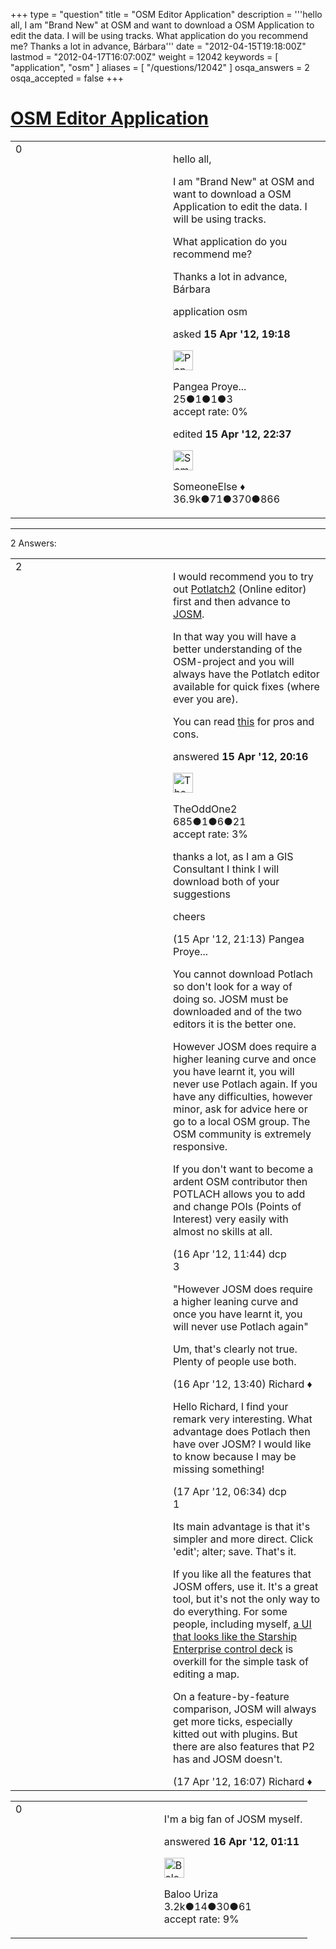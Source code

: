 +++
type = "question"
title = "OSM Editor Application"
description = '''hello all, I am &quot;Brand New&quot; at OSM and want to download a OSM Application to edit the data. I will be using tracks. What application do you recommend me? Thanks a lot in advance, Bárbara'''
date = "2012-04-15T19:18:00Z"
lastmod = "2012-04-17T16:07:00Z"
weight = 12042
keywords = [ "application", "osm" ]
aliases = [ "/questions/12042" ]
osqa_answers = 2
osqa_accepted = false
+++

<div class="headNormal">

# [OSM Editor Application](/questions/12042/osm-editor-application)

</div>

<div id="main-body">

<div id="askform">

<table id="question-table" style="width:100%;">
<colgroup>
<col style="width: 50%" />
<col style="width: 50%" />
</colgroup>
<tbody>
<tr>
<td style="width: 30px; vertical-align: top"><div class="vote-buttons">
<span id="post-12042-upvote" class="ajax-command post-vote up" rel="nofollow" title="I like this post (click again to cancel)"> </span>
<div id="post-12042-score" class="post-score" title="current number of votes">
0
</div>
<span id="post-12042-downvote" class="ajax-command post-vote down" rel="nofollow" title="I dont like this post (click again to cancel)"> </span> <span id="favorite-mark" class="ajax-command favorite-mark" rel="nofollow" title="mark/unmark this question as favorite (click again to cancel)"> </span>
<div id="favorite-count" class="favorite-count">
&#10;</div>
</div></td>
<td><div id="item-right">
<div class="question-body">
<p>hello all,</p>
<p>I am "Brand New" at OSM and want to download a OSM Application to edit the data. I will be using tracks.</p>
<p>What application do you recommend me?</p>
<p>Thanks a lot in advance, Bárbara</p>
</div>
<div id="question-tags" class="tags-container tags">
<span class="post-tag tag-link-application" rel="tag" title="see questions tagged &#39;application&#39;">application</span> <span class="post-tag tag-link-osm" rel="tag" title="see questions tagged &#39;osm&#39;">osm</span>
</div>
<div id="question-controls" class="post-controls">
&#10;</div>
<div class="post-update-info-container">
<div class="post-update-info post-update-info-user">
<p>asked <strong>15 Apr '12, 19:18</strong></p>
<img src="https://secure.gravatar.com/avatar/b0c9cd1a683e6a3014e8d2f0b47df77e?s=32&amp;d=identicon&amp;r=g" class="gravatar" width="32" height="32" alt="Pangea%20Proyectos&#39;s gravatar image" />
<p><span>Pangea Proye...</span><br />
<span class="score" title="25 reputation points">25</span><span title="1 badges"><span class="badge1">●</span><span class="badgecount">1</span></span><span title="1 badges"><span class="silver">●</span><span class="badgecount">1</span></span><span title="3 badges"><span class="bronze">●</span><span class="badgecount">3</span></span><br />
<span class="accept_rate" title="Rate of the user&#39;s accepted answers">accept rate:</span> <span title="Pangea Proyectos has no accepted answers">0%</span></p>
</div>
<div class="post-update-info post-update-info-edited">
<p><span> edited <strong>15 Apr '12, 22:37</strong> </span></p>
<img src="https://secure.gravatar.com/avatar/0bf1aa22f7f5e045b0eb8beb79fe7907?s=32&amp;d=identicon&amp;r=g" class="gravatar" width="32" height="32" alt="SomeoneElse&#39;s gravatar image" />
<p><span>SomeoneElse ♦</span><br />
<span class="score" title="36866 reputation points"><span>36.9k</span></span><span title="71 badges"><span class="badge1">●</span><span class="badgecount">71</span></span><span title="370 badges"><span class="silver">●</span><span class="badgecount">370</span></span><span title="866 badges"><span class="bronze">●</span><span class="badgecount">866</span></span></p>
</div>
</div>
<div id="comments-container-12042" class="comments-container">
&#10;</div>
<div id="comment-tools-12042" class="comment-tools">
&#10;</div>
<div class="clear">
&#10;</div>
<div id="comment-12042-form-container" class="comment-form-container">
&#10;</div>
<div class="clear">
&#10;</div>
</div></td>
</tr>
</tbody>
</table>

------------------------------------------------------------------------

<div class="tabBar">

<span id="sort-top"></span>

<div class="headQuestions">

2 Answers:

</div>

</div>

<span id="12044"></span>

<div id="answer-container-12044" class="answer">

<table style="width:100%;">
<colgroup>
<col style="width: 50%" />
<col style="width: 50%" />
</colgroup>
<tbody>
<tr>
<td style="width: 30px; vertical-align: top"><div class="vote-buttons">
<span id="post-12044-upvote" class="ajax-command post-vote up" rel="nofollow" title="I like this post (click again to cancel)"> </span>
<div id="post-12044-score" class="post-score" title="current number of votes">
2
</div>
<span id="post-12044-downvote" class="ajax-command post-vote down" rel="nofollow" title="I dont like this post (click again to cancel)"> </span>
</div></td>
<td><div class="item-right">
<div class="answer-body">
<p>I would recommend you to try out <a href="http://www.openstreetmap.org/edit?lat=43.00075&amp;lon=-4.13596&amp;zoom=17">Potlatch2</a> (Online editor) first and then advance to <a href="http://wiki.openstreetmap.org/wiki/JOSM">JOSM</a>.</p>
<p>In that way you will have a better understanding of the OSM-project and you will always have the Potlatch editor available for quick fixes (where ever you are).</p>
<p>You can read <a href="http://wiki.openstreetmap.org/wiki/Comparison_of_editors">this</a> for pros and cons.</p>
</div>
<div class="answer-controls post-controls">
&#10;</div>
<div class="post-update-info-container">
<div class="post-update-info post-update-info-user">
<p>answered <strong>15 Apr '12, 20:16</strong></p>
<img src="https://secure.gravatar.com/avatar/ec2962c6ef6aab7940982ed25f2ca544?s=32&amp;d=identicon&amp;r=g" class="gravatar" width="32" height="32" alt="TheOddOne2&#39;s gravatar image" />
<p><span>TheOddOne2</span><br />
<span class="score" title="685 reputation points">685</span><span title="1 badges"><span class="badge1">●</span><span class="badgecount">1</span></span><span title="6 badges"><span class="silver">●</span><span class="badgecount">6</span></span><span title="21 badges"><span class="bronze">●</span><span class="badgecount">21</span></span><br />
<span class="accept_rate" title="Rate of the user&#39;s accepted answers">accept rate:</span> <span title="TheOddOne2 has one accepted answer">3%</span></p>
</div>
</div>
<div id="comments-container-12044" class="comments-container">
<span id="12045"></span>
<div id="comment-12045" class="comment">
<div id="post-12045-score" class="comment-score">
&#10;</div>
<div class="comment-text">
<p>thanks a lot, as I am a GIS Consultant I think I will download both of your suggestions</p>
<p>cheers</p>
</div>
<div id="comment-12045-info" class="comment-info">
<span class="comment-age">(15 Apr '12, 21:13)</span> <span class="comment-user userinfo">Pangea Proye...</span>
</div>
</div>
<span id="12053"></span>
<div id="comment-12053" class="comment">
<div id="post-12053-score" class="comment-score">
&#10;</div>
<div class="comment-text">
<p>You cannot download Potlach so don't look for a way of doing so. JOSM must be downloaded and of the two editors it is the better one.</p>
<p>However JOSM does require a higher leaning curve and once you have learnt it, you will never use Potlach again. If you have any difficulties, however minor, ask for advice here or go to a local OSM group. The OSM community is extremely responsive.</p>
<p>If you don't want to become a ardent OSM contributor then POTLACH allows you to add and change POIs (Points of Interest) very easily with almost no skills at all.</p>
</div>
<div id="comment-12053-info" class="comment-info">
<span class="comment-age">(16 Apr '12, 11:44)</span> <span class="comment-user userinfo">dcp</span>
</div>
</div>
<span id="12060"></span>
<div id="comment-12060" class="comment">
<div id="post-12060-score" class="comment-score">
3
</div>
<div class="comment-text">
<p>"However JOSM does require a higher leaning curve and once you have learnt it, you will never use Potlach again"</p>
<p>Um, that's clearly not true. Plenty of people use both.</p>
</div>
<div id="comment-12060-info" class="comment-info">
<span class="comment-age">(16 Apr '12, 13:40)</span> <span class="comment-user userinfo">Richard ♦</span>
</div>
</div>
<span id="12074"></span>
<div id="comment-12074" class="comment">
<div id="post-12074-score" class="comment-score">
&#10;</div>
<div class="comment-text">
<p>Hello Richard, I find your remark very interesting. What advantage does Potlach then have over JOSM? I would like to know because I may be missing something!</p>
</div>
<div id="comment-12074-info" class="comment-info">
<span class="comment-age">(17 Apr '12, 06:34)</span> <span class="comment-user userinfo">dcp</span>
</div>
</div>
<span id="12090"></span>
<div id="comment-12090" class="comment">
<div id="post-12090-score" class="comment-score">
1
</div>
<div class="comment-text">
<p>Its main advantage is that it's simpler and more direct. Click 'edit'; alter; save. That's it.</p>
<p>If you like all the features that JOSM offers, use it. It's a great tool, but it's not the only way to do everything. For some people, including myself, <a href="http://upload.wikimedia.org/wikipedia/commons/2/21/JOSM-ss.png">a UI that looks like the Starship Enterprise control deck</a> is overkill for the simple task of editing a map.</p>
<p>On a feature-by-feature comparison, JOSM will always get more ticks, especially kitted out with plugins. But there are also features that P2 has and JOSM doesn't.</p>
</div>
<div id="comment-12090-info" class="comment-info">
<span class="comment-age">(17 Apr '12, 16:07)</span> <span class="comment-user userinfo">Richard ♦</span>
</div>
</div>
</div>
<div id="comment-tools-12044" class="comment-tools">
&#10;</div>
<div class="clear">
&#10;</div>
<div id="comment-12044-form-container" class="comment-form-container">
&#10;</div>
<div class="clear">
&#10;</div>
</div></td>
</tr>
</tbody>
</table>

</div>

<span id="12046"></span>

<div id="answer-container-12046" class="answer">

<table style="width:100%;">
<colgroup>
<col style="width: 50%" />
<col style="width: 50%" />
</colgroup>
<tbody>
<tr>
<td style="width: 30px; vertical-align: top"><div class="vote-buttons">
<span id="post-12046-upvote" class="ajax-command post-vote up" rel="nofollow" title="I like this post (click again to cancel)"> </span>
<div id="post-12046-score" class="post-score" title="current number of votes">
0
</div>
<span id="post-12046-downvote" class="ajax-command post-vote down" rel="nofollow" title="I dont like this post (click again to cancel)"> </span>
</div></td>
<td><div class="item-right">
<div class="answer-body">
<p>I'm a big fan of JOSM myself.</p>
</div>
<div class="answer-controls post-controls">
&#10;</div>
<div class="post-update-info-container">
<div class="post-update-info post-update-info-user">
<p>answered <strong>16 Apr '12, 01:11</strong></p>
<img src="https://secure.gravatar.com/avatar/666698a7b13e402aba7e1e0f6de7c1d3?s=32&amp;d=identicon&amp;r=g" class="gravatar" width="32" height="32" alt="Baloo%20Uriza&#39;s gravatar image" />
<p><span>Baloo Uriza</span><br />
<span class="score" title="3180 reputation points"><span>3.2k</span></span><span title="14 badges"><span class="badge1">●</span><span class="badgecount">14</span></span><span title="30 badges"><span class="silver">●</span><span class="badgecount">30</span></span><span title="61 badges"><span class="bronze">●</span><span class="badgecount">61</span></span><br />
<span class="accept_rate" title="Rate of the user&#39;s accepted answers">accept rate:</span> <span title="Baloo Uriza has 12 accepted answers">9%</span></p>
</div>
</div>
<div id="comments-container-12046" class="comments-container">
&#10;</div>
<div id="comment-tools-12046" class="comment-tools">
&#10;</div>
<div class="clear">
&#10;</div>
<div id="comment-12046-form-container" class="comment-form-container">
&#10;</div>
<div class="clear">
&#10;</div>
</div></td>
</tr>
</tbody>
</table>

</div>

<div class="paginator-container-left">

</div>

</div>

</div>

